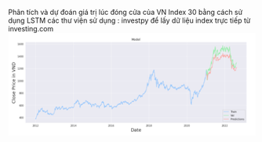 Phân tích và dự đoán giá trị lúc đóng cửa của VN Index 30 bằng cách sử dụng LSTM 
các thư viện sử dụng : investpy để lấy dữ liệu index trực tiếp từ investing.com
![image](https://github.com/mrtien12/stock_prediction/blob/main/Visualization.png)
